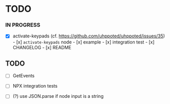 # TODO

### IN PROGRESS

- [x] activate-keypads (cf. https://github.com/uhppoted/uhppoted/issues/35)
      - [x] `activate-keypads` node
      - [x] example
      - [x] integration test
      - [x] CHANGELOG
      - [x] README

## TODO

- [ ] GetEvents
- [ ] NPX integration tests
- [ ] (?) use JSON.parse if node input is a string


